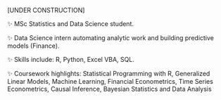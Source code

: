 [UNDER CONSTRUCTION]

:sparkles: MSc Statistics and Data Science student.

:sparkles: Data Science intern automating analytic work and building predictive models (Finance).

:sparkles: Skills include: R, Python, Excel VBA, SQL.

:sparkles: Coursework highlights: Statistical Programming with R, Generalized Linear Models, Machine Learning, Financial Econometrics, Time Series Econometrics, Causal Inference, Bayesian Statistics and Data Analysis

<!---
xiancaicai/xiancaicai is a ✨ special ✨ repository because its `README.md` (this file) appears on your GitHub profile.
You can click the Preview link to take a look at your changes.
--->
